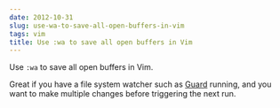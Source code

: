 ```yaml
---
date: 2012-10-31
slug: use-wa-to-save-all-open-buffers-in-vim
tags: vim
title: Use :wa to save all open buffers in Vim
---
```


Use `:wa` to save all open buffers in Vim.

Great if you have a file system watcher such as [Guard](https://github.com/guard/guard) running, and you want to make multiple changes before triggering the next run.

